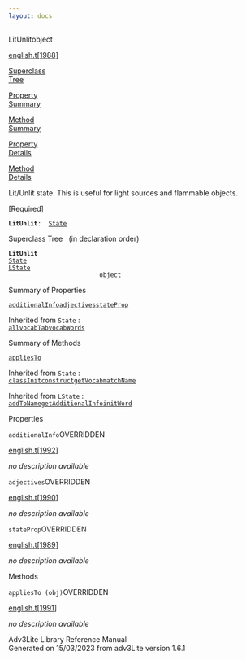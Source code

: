 ```yaml
---
layout: docs
---
```

<span class="title">LitUnlit</span><span class="type">object</span>

[english.t](../file/english.t.html)\[[1988](../source/english.t.html#1988)\]

[Superclass  
Tree](#_SuperClassTree_)

[Property  
Summary](#_PropSummary_)

[Method  
Summary](#_MethodSummary_)

[Property  
Details](#_Properties_)

[Method  
Details](#_Methods_)



Lit/Unlit state. This is useful for light sources and flammable objects.

\[Required\]

**`LitUnlit`**` :   `[`State`](../object/State.html)



<span id="_SuperClassTree_"></span>



<span class="hdln">Superclass Tree</span>   (in declaration order)



**`LitUnlit`**  
[`State`](../object/State.html)  
[`LState`](../object/LState.html)  
`                         object`  
<span id="_PropSummary_"></span>



<span class="hdln">Summary of Properties</span>  



[`additionalInfo`](#additionalInfo)[`adjectives`](#adjectives)[`stateProp`](#stateProp)

Inherited from `State` :  
[`all`](../object/State.html#all)[`vocabTab`](../object/State.html#vocabTab)[`vocabWords`](../object/State.html#vocabWords)



<span id="_MethodSummary_"></span>



<span class="hdln">Summary of Methods</span>  



[`appliesTo`](#appliesTo)

Inherited from `State` :  
[`classInit`](../object/State.html#classInit)[`construct`](../object/State.html#construct)[`getVocab`](../object/State.html#getVocab)[`matchName`](../object/State.html#matchName)

Inherited from `LState` :  
[`addToName`](../object/LState.html#addToName)[`getAdditionalInfo`](../object/LState.html#getAdditionalInfo)[`initWord`](../object/LState.html#initWord)

<span id="_Properties_"></span>



<span class="hdln">Properties</span>  



<span id="additionalInfo"></span>

`additionalInfo`<span class="rem">OVERRIDDEN</span>

[english.t](../file/english.t.html)\[[1992](../source/english.t.html#1992)\]



*no description available*



<span id="adjectives"></span>

`adjectives`<span class="rem">OVERRIDDEN</span>

[english.t](../file/english.t.html)\[[1990](../source/english.t.html#1990)\]



*no description available*



<span id="stateProp"></span>

`stateProp`<span class="rem">OVERRIDDEN</span>

[english.t](../file/english.t.html)\[[1989](../source/english.t.html#1989)\]



*no description available*



<span id="_Methods_"></span>



<span class="hdln">Methods</span>  



<span id="appliesTo"></span>

`appliesTo (obj)`<span class="rem">OVERRIDDEN</span>

[english.t](../file/english.t.html)\[[1991](../source/english.t.html#1991)\]



*no description available*





Adv3Lite Library Reference Manual  
Generated on 15/03/2023 from adv3Lite version 1.6.1


